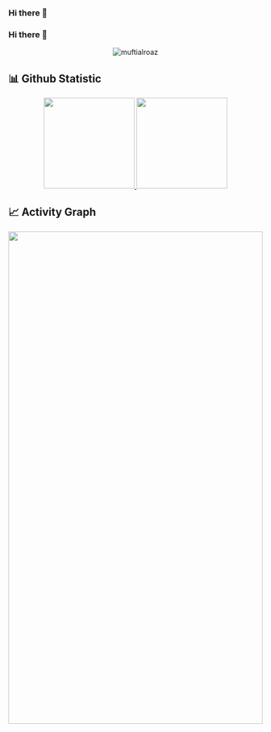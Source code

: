 ### Hi there 👋

<!--
**muftialroaz/muftialroaz** is a ✨ _special_ ✨ repository because its `README.md` (this file) appears on your GitHub profile.

Here are some ideas to get you started:

- 🔭 I’m currently working on ...
- 🌱 I’m currently learning ...
- 👯 I’m looking to collaborate on ...
- 🤔 I’m looking for help with ...
- 💬 Ask me about ...
- 📫 How to reach me: ...
- 😄 Pronouns: ...
- ⚡ Fun fact: ...
-->
### Hi there 👋

<!--
**muftialroaz/muftialroaz** is a ✨ _special_ ✨ repository because its `README.md` (this file) appears on your GitHub profile.

Here are some ideas to get you started:

- 🔭 I’m currently working on ...
- 🌱 I’m currently learning ...
- 👯 I’m looking to collaborate on ...
- 🤔 I’m looking for help with ...
- 💬 Ask me about ...
- 📫 How to reach me: ...
- 😄 Pronouns: ...
- ⚡ Fun fact: ...
-->

<p align="center"> <img src="https://komarev.com/ghpvc/?username=muftialroaz&label=Profile%20views&color=0e75b6&style=flat" alt="muftialroaz" /> </p>

## 📊 Github Statistic
<p align="center">
<a href="https://github.com/muftialroaz">
  <img height="180em" src="https://github-readme-stats-eight-theta.vercel.app/api?username=muftialroaz&show_icons=true&theme=dracula&include_all_commits=true&count_private=true"/>
  <img height="180em" src="https://github-readme-stats-eight-theta.vercel.app/api/top-langs/?username=muftialroaz&layout=compact&langs_count=8&theme=dracula"/>
</a>
</p>

## 📈 Activity Graph
<p align="center">
<a href="https://github.com/muftialroaz">
 <img src="https://github-readme-activity-graph.vercel.app/graph?username=muftialroaz&theme=dracula&area=true&hide_border=true#gh-dark-mode-only" width="100%" height="50%">
</a>
</p>
